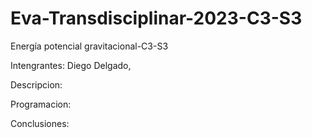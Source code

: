 # Eva-Transdisciplinar-2023-C3-S3

Energía potencial gravitacional-C3-S3

Intengrantes: Diego Delgado, 

Descripcion:

Programacion:

Conclusiones:
